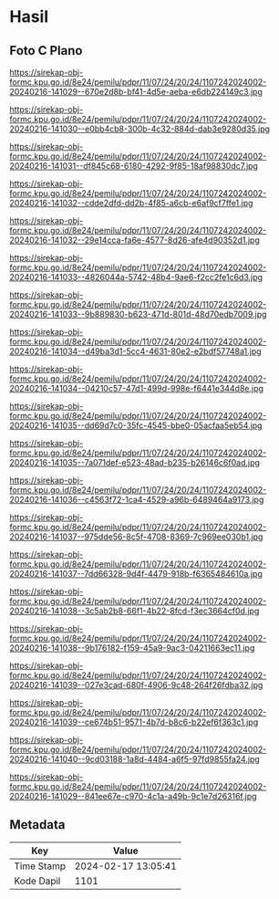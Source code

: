 # Hasil

## Foto C Plano

https://sirekap-obj-formc.kpu.go.id/8e24/pemilu/pdpr/11/07/24/20/24/1107242024002-20240216-141029--670e2d8b-bf41-4d5e-aeba-e6db224149c3.jpg

https://sirekap-obj-formc.kpu.go.id/8e24/pemilu/pdpr/11/07/24/20/24/1107242024002-20240216-141030--e0bb4cb8-300b-4c32-884d-dab3e9280d35.jpg

https://sirekap-obj-formc.kpu.go.id/8e24/pemilu/pdpr/11/07/24/20/24/1107242024002-20240216-141031--df845c68-6180-4292-9f85-18af98830dc7.jpg

https://sirekap-obj-formc.kpu.go.id/8e24/pemilu/pdpr/11/07/24/20/24/1107242024002-20240216-141032--cdde2dfd-dd2b-4f85-a6cb-e6af9cf7ffe1.jpg

https://sirekap-obj-formc.kpu.go.id/8e24/pemilu/pdpr/11/07/24/20/24/1107242024002-20240216-141032--29e14cca-fa6e-4577-8d26-afe4d90352d1.jpg

https://sirekap-obj-formc.kpu.go.id/8e24/pemilu/pdpr/11/07/24/20/24/1107242024002-20240216-141033--4826044a-5742-48b4-9ae6-f2cc2fe1c6d3.jpg

https://sirekap-obj-formc.kpu.go.id/8e24/pemilu/pdpr/11/07/24/20/24/1107242024002-20240216-141033--9b889830-b623-471d-801d-48d70edb7009.jpg

https://sirekap-obj-formc.kpu.go.id/8e24/pemilu/pdpr/11/07/24/20/24/1107242024002-20240216-141034--d49ba3d1-5cc4-4631-80e2-e2bdf57748a1.jpg

https://sirekap-obj-formc.kpu.go.id/8e24/pemilu/pdpr/11/07/24/20/24/1107242024002-20240216-141034--04210c57-47d1-499d-998e-f6441e344d8e.jpg

https://sirekap-obj-formc.kpu.go.id/8e24/pemilu/pdpr/11/07/24/20/24/1107242024002-20240216-141035--dd69d7c0-35fc-4545-bbe0-05acfaa5eb54.jpg

https://sirekap-obj-formc.kpu.go.id/8e24/pemilu/pdpr/11/07/24/20/24/1107242024002-20240216-141035--7a071def-e523-48ad-b235-b26146c6f0ad.jpg

https://sirekap-obj-formc.kpu.go.id/8e24/pemilu/pdpr/11/07/24/20/24/1107242024002-20240216-141036--c4563f72-1ca4-4529-a96b-6489464a9173.jpg

https://sirekap-obj-formc.kpu.go.id/8e24/pemilu/pdpr/11/07/24/20/24/1107242024002-20240216-141037--975dde56-8c5f-4708-8369-7c969ee030b1.jpg

https://sirekap-obj-formc.kpu.go.id/8e24/pemilu/pdpr/11/07/24/20/24/1107242024002-20240216-141037--7dd66328-9d4f-4479-918b-f6365484610a.jpg

https://sirekap-obj-formc.kpu.go.id/8e24/pemilu/pdpr/11/07/24/20/24/1107242024002-20240216-141038--3c5ab2b8-66f1-4b22-8fcd-f3ec3664cf0d.jpg

https://sirekap-obj-formc.kpu.go.id/8e24/pemilu/pdpr/11/07/24/20/24/1107242024002-20240216-141038--9b176182-f159-45a9-9ac3-04211663ec11.jpg

https://sirekap-obj-formc.kpu.go.id/8e24/pemilu/pdpr/11/07/24/20/24/1107242024002-20240216-141039--027e3cad-680f-4906-9c48-264f26fdba32.jpg

https://sirekap-obj-formc.kpu.go.id/8e24/pemilu/pdpr/11/07/24/20/24/1107242024002-20240216-141039--ce674b51-9571-4b7d-b8c6-b22ef6f363c1.jpg

https://sirekap-obj-formc.kpu.go.id/8e24/pemilu/pdpr/11/07/24/20/24/1107242024002-20240216-141040--9cd03188-1a8d-4484-a6f5-97fd9855fa24.jpg

https://sirekap-obj-formc.kpu.go.id/8e24/pemilu/pdpr/11/07/24/20/24/1107242024002-20240216-141029--841ee67e-c970-4c1a-a49b-9c1e7d26316f.jpg


## Metadata

| Key        | Value               |
| ---------- | ------------------- |
| Time Stamp | 2024-02-17 13:05:41 |
| Kode Dapil | 1101                |



